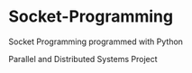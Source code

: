 # Socket-Programming
Socket Programming programmed with Python

Parallel and Distributed Systems Project
